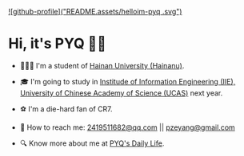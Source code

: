 [![github-profile]("README.assets/helloim-pyq .svg")](https://www.calligrapher.ai/)

# Hi, it's PYQ 👋🏻

- 👨🏻‍🎓 I'm a student of [Hainan University (Hainanu)](https://ha.hainanu.edu.cn/home2020/).  

- 🎓 I'm going to study in [Institude of Information Engineering (IIE), University of Chinese Academy of Science (UCAS)](http://www.iie.ac.cn/) next year.  

- ⚽ I'm a die-hard fan of CR7.   

- 💌 How to reach me: 2419511682@qq.com || pzeyang@gmail.com  

- 🔍 Know more about me at [PYQ's Daily Life](pengyq.top).

  

  

